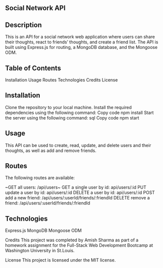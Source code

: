 ## Social Network API

## Description
This is an API for a social network web application where users can share their thoughts, react to friends’ thoughts, and create a friend list. The API is built using Express.js for routing, a MongoDB database, and the Mongoose ODM.

## Table of Contents
Installation
Usage
Routes
Technologies
Credits
License

## Installation
Clone the repository to your local machine.
Install the required dependencies using the following command:
Copy code
npm install
Start the server using the following command:
sql
Copy code
npm start

## Usage
This API can be used to create, read, update, and delete users and their thoughts, as well as add and remove friends.

## Routes
The following routes are available:

~GET all users: /api/users~
GET a single user by id: api/users/:id
PUT update a user by id: api/users/:id
DELETE a user by id: api/users/:id
POST add a new friend: /api/users/:userId/friends/:friendId
DELETE remove a friend: /api/users/:userId/friends/:friendId

## Technologies
Express.js
MongoDB
Mongoose ODM

Credits
This project was completed by Amish Sharma as part of a homework assignment for the Full-Stack Web Development Bootcamp at Washington University in St.Louis.

License
This project is licensed under the MIT license.